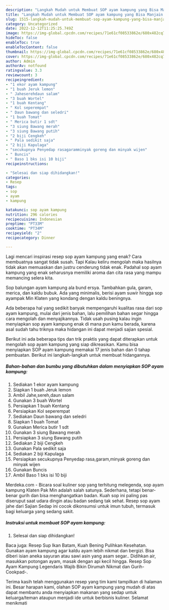```yaml
---
description: "Langkah Mudah untuk Membuat SOP ayam kampung yang Bisa Manjain Lidah, Buat Buka Puasa Enak"
title: "Langkah Mudah untuk Membuat SOP ayam kampung yang Bisa Manjain Lidah, Buat Buka Puasa Enak"
slug: 1515-langkah-mudah-untuk-membuat-sop-ayam-kampung-yang-bisa-manjain-lidah-buat-buka-puasa-enak
category: Uncategorized
date: 2022-12-12T11:25:25.749Z
image: https://img-global.cpcdn.com/recipes/71e61cf08533862e/680x482cq70/sop-ayam-kampung-foto-resep-utama.jpg
hideToc: false
enableToc: true
enableTocContent: false
thumbnail: https://img-global.cpcdn.com/recipes/71e61cf08533862e/680x482cq70/sop-ayam-kampung-foto-resep-utama.jpg
cover: https://img-global.cpcdn.com/recipes/71e61cf08533862e/680x482cq70/sop-ayam-kampung-foto-resep-utama.jpg
author: Admin
authorAv: notfound
ratingvalue: 3.3
reviewcount: 3
recipeingredient:
- "1 ekor ayam kampung"
- "1 buah Jeruk lemon"
- " Jaheserehdaun salam"
- "3 buah Wortel"
- "1 buah Kentang"
- " Kol seperempat"
- " Daun bawang dan seledri"
- "1 buah Tomat"
- " Merica butir 1 sdt"
- "3 siung Bawang merah"
- "3 siung Bawang putih"
- "2 biji Cengkeh"
- " Pala sedikit saja"
- "2 biji Kapulaga"
- "secukupnya Penyedap rasagaramminyak goreng dan minyak wijen"
- " Buncis"
- " Baso 1 bks isi 10 biji"
recipeinstructions:

- "Selesai dan siap dihidangkan!"
categories:
- Resep
tags:
- sop
- ayam
- kampung

katakunci: sop ayam kampung 
nutrition: 296 calories
recipecuisine: Indonesian
preptime: "PT33M"
cooktime: "PT34M"
recipeyield: "2"
recipecategory: Dinner

---
```



Lagi mencari inspirasi resep sop ayam kampung yang enak? Cara membuatnya sangat tidak susah. Tapi Kalau keliru mengolah maka hasilnya tidak akan memuaskan dan justru cenderung tidak enak. Padahal sop ayam kampung yang enak seharusnya memiliki aroma dan cita rasa yang mampu memancing selera kita.


Sop balungan ayam kampung ala bund ersya. Tambahkan gula, garam, merica, dan kaldu bubuk. Ada yang minimalis, berisi ayam suwir hingga sop ayampak Min Klaten yang kondang dengan kaldu beningnya.

Ada beberapa hal yang sedikit banyak mempengaruhi kualitas rasa dari sop ayam kampung, mulai dari jenis bahan, lalu pemilihan bahan segar hingga cara mengolah dan menyajikannya. Tidak usah pusing kalau ingin menyiapkan sop ayam kampung enak di mana pun kamu berada, karena asal sudah tahu triknya maka hidangan ini dapat menjadi sajian spesial.


Berikut ini ada beberapa tips dan trik praktis yang dapat diterapkan untuk mengolah sop ayam kampung yang siap dikreasikan. Kamu bisa menyiapkan SOP ayam kampung memakai 17 jenis bahan dan 0 tahap pembuatan. Berikut ini langkah-langkah untuk membuat hidangannya.

<!--inarticleads1-->

##### Bahan-bahan dan bumbu yang dibutuhkan dalam menyiapkan SOP ayam kampung:

1. Sediakan 1 ekor ayam kampung
1. Siapkan 1 buah Jeruk lemon
1. Ambil  Jahe,sereh,daun salam
1. Gunakan 3 buah Wortel
1. Persiapkan 1 buah Kentang
1. Persiapkan  Kol seperempat
1. Sediakan  Daun bawang dan seledri
1. Siapkan 1 buah Tomat
1. Gunakan  Merica butir 1 sdt
1. Gunakan 3 siung Bawang merah
1. Persiapkan 3 siung Bawang putih
1. Sediakan 2 biji Cengkeh
1. Gunakan  Pala sedikit saja
1. Sediakan 2 biji Kapulaga
1. Persiapkan secukupnya Penyedap rasa,garam,minyak goreng dan minyak wijen
1. Gunakan  Buncis
1. Ambil  Baso 1 bks isi 10 biji


Merdeka.com - Bicara soal kuliner sop yang terhitung melegenda, sop ayam kampung Klaten Pak Min adalah salah satunya. Sederhana, tetapi benar-benar gurih dan bisa menghangatkan badan. Kuah sop ini paling pas diseruput saat udara dingin atau badan sedang tak sehat. Resep sop ayam jahe dari Sajian Sedap ini cocok dikonsumsi untuk imun tubuh, termasuk bagi keluarga yang sedang sakit. 

<!--inarticleads2-->

##### Instruksi untuk membuat SOP ayam kampung:


1. Selesai dan siap dihidangkan!

Baca juga: Resep Sup Ikan Batam, Kuah Bening Pulihkan Kesehatan. Gunakan ayam kampung agar kaldu ayam lebih nikmat dan bergizi. Bisa diberi isian aneka sayuran atau sawi asin yang asam segar.. Didihkan air, masukkan potongan ayam, masak dengan api kecil hingga. Resep Sop Ayam Kampung Legendaris Wajib Bikin Dirumah Nikmat dan Gurih-Cookpad-. 

Terima kasih telah menggunakan resep yang tim kami tampilkan di halaman ini. Besar harapan kami, olahan SOP ayam kampung yang mudah di atas dapat membantu anda menyiapkan makanan yang sedap untuk keluarga/teman ataupun menjadi ide untuk berbisnis kuliner. Selamat menikmati
